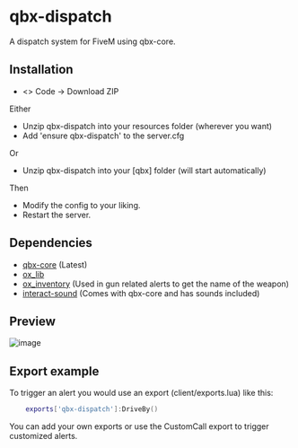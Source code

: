 # qbx-dispatch

A dispatch system for FiveM using qbx-core.

## Installation
* <> Code -> Download ZIP

Either
* Unzip qbx-dispatch into your resources folder (wherever you want)
* Add 'ensure qbx-dispatch' to the server.cfg

Or

* Unzip qbx-dispatch into your [qbx] folder (will start automatically)

Then

* Modify the config to your liking.
* Restart the server.

## Dependencies

- [qbx-core](https://github.com/qbox-project/qbx-core) (Latest)
- [ox_lib](https://github.com/overextended/ox_lib)
- [ox_inventory](https://github.com/overextended/ox_inventory) (Used in gun related alerts to get the name of the weapon)
- [interact-sound](https://github.com/Qbox-project/interact-sound) (Comes with qbx-core and has sounds included)

## Preview
![image](https://user-images.githubusercontent.com/97451137/235332585-22ba4f8f-bf4a-48dd-a4b6-df3dd5324c1b.png)

## Export example

To trigger an alert you would use an export (client/exports.lua) like this:
```lua
    exports['qbx-dispatch']:DriveBy()
```

You can add your own exports or use the CustomCall export to trigger customized alerts.